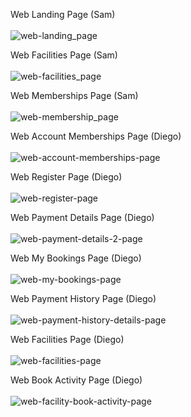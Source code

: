 Web Landing Page (Sam)
<br><br>
![web-landing_page](uploads/68a30bb61d4c171c4cf1d50ab3ee91f2/web-landing_page.png)

Web Facilities Page (Sam)
<br><br>
![web-facilities_page](uploads/2a71988e8adbf35384c2649234607cfc/web-facilities_page.png)

Web Memberships Page (Sam)
<br><br>
![web-membership_page](uploads/f6189d1c67d8229799c98d16361c73d8/web-membership_page.png)

Web Account Memberships Page (Diego)
<br><br>
![web-account-memberships-page](uploads/0a0a08c60a490cb44b6e42504c18ccf0/web-account-memberships-page.png)

Web Register Page (Diego)
<br><br>
![web-register-page](uploads/b0a7671c04efa222bc906bdc866d600f/web-register-page.png)

Web Payment Details Page (Diego)
<br><br>
![web-payment-details-2-page](uploads/4e5695555c9642358561b529e8b67a79/web-payment-details-2-page.png)

Web My Bookings Page (Diego)
<br><br>
![web-my-bookings-page](uploads/9ad7a2f8312bd226e9490b909f4ad3e9/web-my-bookings-page.png)

Web Payment History Page (Diego)
<br><br>
![web-payment-history-details-page](uploads/765dda13d4facbf18539bccee9e2dd0a/web-payment-history-details-page.png)

Web Facilities Page (Diego)
<br><br>
![web-facilities-page](uploads/498b633add96be3a937bffdca5e4f488/web-facilities-page.png)

Web Book Activity Page (Diego)
<br><br>
![web-facility-book-activity-page](uploads/81ed4ce70159a6860527e7c60f07ed25/web-facility-book-activity-page.png)